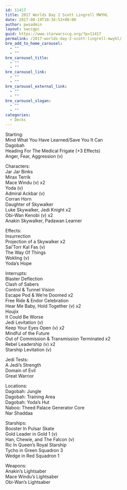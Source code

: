 ```yaml
---
id: 11417
title: 2017 Worlds Day 2 Scott Lingrell MWYHL
date: 2017-08-19T10:34:53+00:00
author: pwsadmin
layout: swccgpc
guid: https://www.starwarsccg.org/?p=11417
permalink: /2017-worlds-day-2-scott-lingrell-mwyhl/
bre_add_to_home_carousel:
  - ""
  - ""
bre_carousel_title:
  - ""
  - ""
bre_carousel_link:
  - ""
  - ""
bre_carousel_external_link:
  - ""
  - ""
bre_carousel_slogan:
  - ""
  - ""
categories:
  - Decks
---
```

Starting:  
Mind What You Have Learned/Save You It Can  
Dagobah  
Heading For The Medical Frigate (+3 Effects)  
Anger, Fear, Aggression (v)

Characters:  
Jar Jar Binks  
Mirax Terrik  
Mace Windu (v) x2  
Yoda (v)  
Admiral Ackbar (v)  
Corran Horn  
Daughter of Skywalker  
Luke Skywalker, Jedi Knight x2  
Obi-Wan Kenobi (v) x2  
Anakin Skywalker, Padawan Learner

Effects:  
Insurrection  
Projection of a Skywalker x2  
Sai&#8217;Torr Kal Fas (v)  
The Way Of Things  
Wokling (v)  
Yoda&#8217;s Hope

Interrupts:  
Blaster Deflection  
Clash of Sabers  
Control & Tunnel Vision  
Escape Pod & We&#8217;re Doomed x2  
Free Ride & Endor Celebration  
Hear Me Baby, Hold Together (v) x2  
Houjix  
It Could Be Worse  
Jedi Levitation (v)  
Keep Your Eyes Open (v) x2  
Mindful of the Future  
Out of Commission & Transmission Terminated x2  
Rebel Leadership (v) x2  
Starship Levitation (v)

Jedi Tests:  
A Jedi&#8217;s Strength  
Domain of Evil  
Great Warrior

Locations:  
Dagobah: Jungle  
Dagobah: Training Area  
Dagobah: Yoda&#8217;s Hut  
Naboo: Theed Palace Generator Core  
Nar Shaddaa

Starships:  
Booster In Pulsar Skate  
Gold Leader in Gold 1 (v)  
Han, Chewie, and The Falcon (v)  
Ric In Queen&#8217;s Royal Starship  
Tycho in Green Squadron 3  
Wedge in Red Squadron 1

Weapons:  
Anakin&#8217;s Lightsaber  
Mace Windu&#8217;s Lightsaber  
Obi-Wan&#8217;s Lightsaber